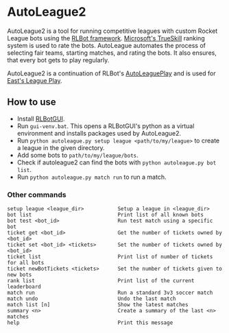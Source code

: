 # AutoLeague2

AutoLeague2 is a tool for running competitive leagues with custom Rocket League bots using the [RLBot framework](http://rlbot.org/).
[Microsoft's TrueSkill](https://www.microsoft.com/en-us/research/project/trueskill-ranking-system/) ranking system is used to rate the bots.
AutoLeague automates the process of selecting fair teams, starting matches, and rating the bots.
It also ensures, that every bot gets to play regularly.

AutoLeague2 is a continuation of RLBot's [AutoLeaguePlay](https://github.com/RLBot/AutoLeaguePlay) and is used for [East's League Play](https://docs.google.com/document/d/1PzZ3UgBp36RO7V6iiXN3AnLioDUAW9jwgHpZXiFuvIg/edit#).  

## How to use

* Install [RLBotGUI](http://rlbot.org/).
* Run `gui-venv.bat`. This opens a RLBotGUI's python as a virtual environment and installs packages used by AutoLeague2.
* Run `python autoleague.py setup league <path/to/my/league>` to create a league in the given directory.
* Add some bots to `path/to/my/league/bots`.
* Check if autoleague2 can find the bots with `python autoleague.py bot list`.
* Run `python autoleague.py match run` to run a match.

### Other commands

```
setup league <league_dir>           Setup a league in <league_dir>
bot list                            Print list of all known bots
bot test <bot_id>                   Run test match using a specific bot
ticket get <bot_id>                 Get the number of tickets owned by <bot_id>
ticket set <bot_id> <tickets>       Set the number of tickets owned by <bot_id>
ticket list                         Print list of number of tickets for all bots
ticket newBotTickets <tickets>      Set the number of tickets given to new bots
rank list                           Print list of the current leaderboard
match run                           Run a standard 3v3 soccer match
match undo                          Undo the last match
match list [n]                      Show the latest matches
summary <n>                         Create a summary of the last <n> matches
help                                Print this message
```
